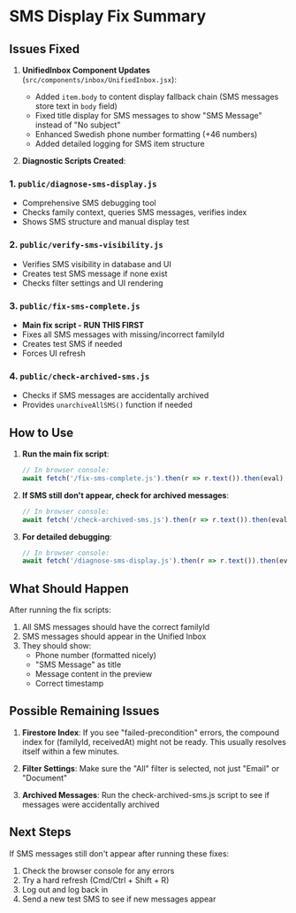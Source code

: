 # SMS Display Fix Summary

## Issues Fixed

1. **UnifiedInbox Component Updates** (`src/components/inbox/UnifiedInbox.jsx`):
   - Added `item.body` to content display fallback chain (SMS messages store text in `body` field)
   - Fixed title display for SMS messages to show "SMS Message" instead of "No subject"
   - Enhanced Swedish phone number formatting (+46 numbers)
   - Added detailed logging for SMS item structure

2. **Diagnostic Scripts Created**:

### 1. `public/diagnose-sms-display.js`
- Comprehensive SMS debugging tool
- Checks family context, queries SMS messages, verifies index
- Shows SMS structure and manual display test

### 2. `public/verify-sms-visibility.js`
- Verifies SMS visibility in database and UI
- Creates test SMS message if none exist
- Checks filter settings and UI rendering

### 3. `public/fix-sms-complete.js`
- **Main fix script - RUN THIS FIRST**
- Fixes all SMS messages with missing/incorrect familyId
- Creates test SMS if needed
- Forces UI refresh

### 4. `public/check-archived-sms.js`
- Checks if SMS messages are accidentally archived
- Provides `unarchiveAllSMS()` function if needed

## How to Use

1. **Run the main fix script**:
   ```javascript
   // In browser console:
   await fetch('/fix-sms-complete.js').then(r => r.text()).then(eval)
   ```

2. **If SMS still don't appear, check for archived messages**:
   ```javascript
   // In browser console:
   await fetch('/check-archived-sms.js').then(r => r.text()).then(eval)
   ```

3. **For detailed debugging**:
   ```javascript
   // In browser console:
   await fetch('/diagnose-sms-display.js').then(r => r.text()).then(eval)
   ```

## What Should Happen

After running the fix scripts:
1. All SMS messages should have the correct familyId
2. SMS messages should appear in the Unified Inbox
3. They should show:
   - Phone number (formatted nicely)
   - "SMS Message" as title
   - Message content in the preview
   - Correct timestamp

## Possible Remaining Issues

1. **Firestore Index**: If you see "failed-precondition" errors, the compound index for (familyId, receivedAt) might not be ready. This usually resolves itself within a few minutes.

2. **Filter Settings**: Make sure the "All" filter is selected, not just "Email" or "Document"

3. **Archived Messages**: Run the check-archived-sms.js script to see if messages were accidentally archived

## Next Steps

If SMS messages still don't appear after running these fixes:
1. Check the browser console for any errors
2. Try a hard refresh (Cmd/Ctrl + Shift + R)
3. Log out and log back in
4. Send a new test SMS to see if new messages appear
